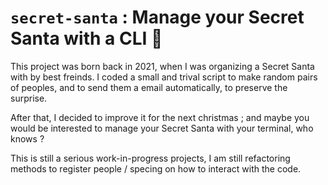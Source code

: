 # `secret-santa` : Manage your Secret Santa with a CLI :santa:

This project was born back in 2021, when I was organizing a Secret Santa with by best freinds. I coded a small and trival script to make random pairs of peoples, and to send them a email automatically, to preserve the surprise.

After that, I decided to improve it for the next christmas ; and maybe you would be interested to manage your Secret Santa with your terminal, who knows ? 

This is still a serious work-in-progress projects, I am still refactoring methods to register people / specing on how to interact with the code.

